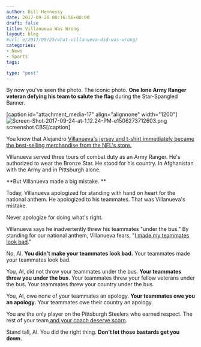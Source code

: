 ```yaml
---
author: Bill Hennessy
date: 2017-09-26 00:16:56+00:00
draft: false
title: Villanueva Was Wrong
layout: blog
#url: e/2017/09/25/what-villanueva-did-was-wrong/
categories:
- News
- Sports
tags:

type: "post"
---
```


By now you've seen the photo. The iconic photo. **One lone Army Ranger veteran defying his team to salute the flag** during the Star-Spangled Banner.

[caption id="attachment_media-17" align="alignnone" width="1200"]![Screen-Shot-2017-09-24-at-1.12.24-PM-e1506273712603.png](https://hennessysview.com/wp-content/uploads/2017/09/Screen-Shot-2017-09-24-at-1.12.24-PM-e1506273712603.png)
screenshot CBS[/caption]



You know that Alejandro [Villanueva's jersey and t-shirt immediately became the best-selling merchandise from the NFL's store.](https://www.thegatewaypundit.com/2017/09/steelers-lone-army-ranger-stood-national-anthem-highest-selling-gear-past-24-hours/)

Villanueva served three tours of combat duty as an Army Ranger. He's authorized to wear the Bronze Star. He stood for his country. In Afghanistan with the Army and in Pittsburgh alone.

**But Villanueva made a big mistake. **

Today, Villanueva apologized for standing with hand on heart for the national anthem. He apologized to his teammates. That was Villanueva's mistake.

Never apologize for doing what's right.

Villanueva says he inadvertently threw his teammates "under the bus." By standing for our national anthem, Villanueva fears, "[I made my teammates look bad](https://www.foxnews.com/sports/2017/09/25/steelers-alejandro-villanueva-on-standing-for-anthem-made-my-teammates-looks-bad.html)."

No, Al. **You didn't make your teammates look bad.** Your teammates made your teammates look bad.

You, Al, did not throw your teammates under the bus. **Your teammates threw you under the bus**. Your teammates threw your fellow veterans under the bus. Your teammates threw your country under the bus.

You, Al, owe none of your teammates an apology. **Your teammates owe you an apology.** Your teammates owe their country an apology.

You are the only player on the Pittsburgh Steelers who earned respect. The rest of your team[ and your coach deserve scorn](https://www.breitbart.com/sports/2017/09/25/steelers-coach-rips-afghan-war-vet-coming-locker-room-anthem/).

Stand tall, Al. You did the right thing. **Don't let those bastards get you down**.
